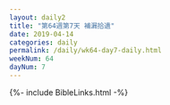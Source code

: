 ```yaml
---
layout: daily2
title: "第64週第7天 補漏拾遺"
date: 2019-04-14
categories: daily
permalink: /daily/wk64-day7-daily.html
weekNum: 64
dayNum: 7
---
```


{%- include BibleLinks.html -%}
